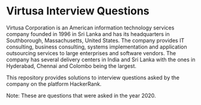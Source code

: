 # Virtusa Interview Questions
Virtusa Corporation is an American information technology services company founded in 1996 in Sri Lanka and has its headquarters in Southborough, Massachusetts, United States. The company provides IT consulting, business consulting, systems implementation and application outsourcing services to large enterprises and software vendors. The company has several delivery centers in India and Sri Lanka with the ones in Hyderabad, Chennai and Colombo being the largest.

This repository provides solutions to interview questions asked by the company on the platform HackerRank. 

Note: These are questions that were asked in the year 2020.
